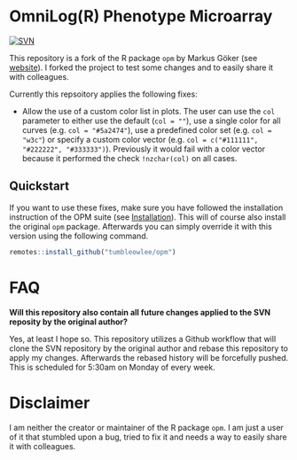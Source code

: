 # OmniLog(R) Phenotype Microarray

[![SVN](https://github.com/TumbleOwlee/opm/actions/workflows/svn.yml/badge.svg?branch=main)](https://github.com/TumbleOwlee/opm/actions/workflows/svn.yml)

This repository is a fork of the R package `opm` by Markus Göker (see [website](http://www.goeker.org/opm/)). I forked the project to test some changes and to easily share it with colleagues.

Currently this repsoitory applies the following fixes:
* Allow the use of a custom color list in plots. The user can use the `col` parameter to either use the default (`col = ""`), use a single color for all curves (e.g. `col = "#5a2474"`), use a predefined color set (e.g. `col = "w3c"`) or specify a custom color vector (e.g. `col = c("#111111", "#222222", "#333333")`). Previously it would fail with a color vector because it performed the check `!nzchar(col)` on all cases.

## Quickstart

If you want to use these fixes, make sure you have followed the installation instruction of the OPM suite (see [Installation](http://www.goeker.org/opm/)). This will of course also install the original `opm` package. Afterwards you can simply override it with this version using the following command.
```r
remotes::install_github("tumbleowlee/opm")
```

# FAQ

**Will this repository also contain all future changes applied to the SVN reposity by the original author?**

Yes, at least I hope so. This repository utilizes a Github workflow that will clone the SVN repository by the original author and rebase this repository to apply my changes. Afterwards the rebased history will be forcefully pushed. This is scheduled for 5:30am on Monday of every week.

# Disclaimer

I am neither the creator or maintainer of the R package `opm`. I am just a user of it that stumbled upon a bug, tried to fix it and needs a way to easily share it with colleagues.
